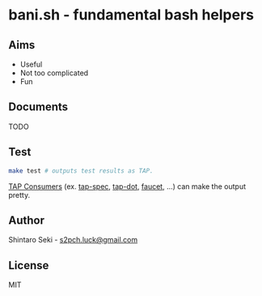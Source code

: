 # bani.sh - fundamental bash helpers

## Aims

* Useful
* Not too complicated
* Fun

## Documents

TODO

## Test

```sh
make test # outputs test results as TAP.
```

[TAP Consumers](http://testanything.org/consumers.html) (ex. [tap-spec](https://github.com/scottcorgan/tap-spec), [tap-dot](https://github.com/scottcorgan/tap-dot), [faucet](https://github.com/substack/faucet), ...) can make the output pretty.

## Author

Shintaro Seki - s2pch.luck@gmail.com

## License

MIT
